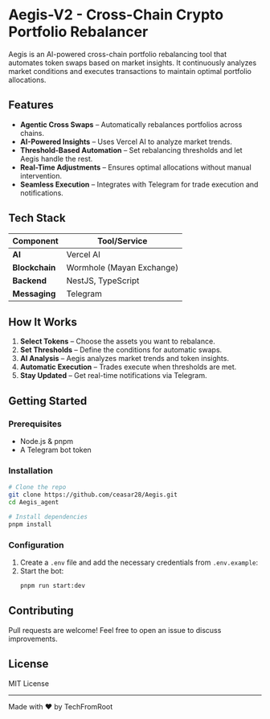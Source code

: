 # Aegis-V2 - Cross-Chain Crypto Portfolio Rebalancer

Aegis is an AI-powered cross-chain portfolio rebalancing tool that automates token swaps based on market insights. It continuously analyzes market conditions and executes transactions to maintain optimal portfolio allocations.

## Features

- **Agentic Cross Swaps** – Automatically rebalances portfolios across chains.
- **AI-Powered Insights** – Uses Vercel AI to analyze market trends.
- **Threshold-Based Automation** – Set rebalancing thresholds and let Aegis handle the rest.
- **Real-Time Adjustments** – Ensures optimal allocations without manual intervention.
- **Seamless Execution** – Integrates with Telegram for trade execution and notifications.

## Tech Stack

| Component       | Tool/Service  |
|----------------|--------------|
| **AI**         | Vercel AI    |
| **Blockchain** | Wormhole (Mayan Exchange) |
| **Backend**    | NestJS, TypeScript |
| **Messaging**  | Telegram |

## How It Works

1. **Select Tokens** – Choose the assets you want to rebalance.
2. **Set Thresholds** – Define the conditions for automatic swaps.
3. **AI Analysis** – Aegis analyzes market trends and token insights.
4. **Automatic Execution** – Trades execute when thresholds are met.
5. **Stay Updated** – Get real-time notifications via Telegram.

## Getting Started

### Prerequisites
- Node.js & pnpm
- A Telegram bot token

### Installation

```bash
# Clone the repo
git clone https://github.com/ceasar28/Aegis.git
cd Aegis_agent

# Install dependencies
pnpm install
```

### Configuration
1. Create a `.env` file and add the necessary credentials from `.env.example`:
2. Start the bot:
   ```bash
   pnpm run start:dev
   ```

## Contributing
Pull requests are welcome! Feel free to open an issue to discuss improvements.

## License
MIT License

---
Made with ❤️ by TechFromRoot